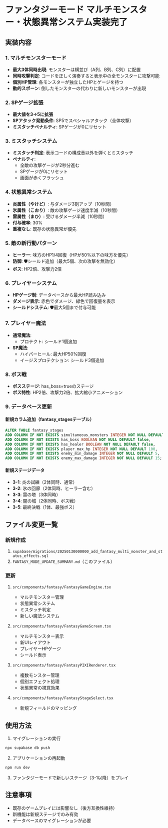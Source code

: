 # ファンタジーモード マルチモンスター・状態異常システム実装完了

## 実装内容

### 1. マルチモンスターモード
- **最大3体同時出現**: モンスターは横並び（A列、B列、C列）に配置
- **同時攻撃判定**: コードを正しく演奏すると表示中の全モンスターに攻撃可能
- **個別HP管理**: 各モンスターが独立したHPとゲージを持つ
- **動的スポーン**: 倒したモンスターの代わりに新しいモンスターが出現

### 2. SPゲージ拡張
- **最大値を3→5に拡張**
- **SPアタック発動条件**: SP5でスペシャルアタック（全体攻撃）
- **ミスタッチペナルティ**: SPゲージが0にリセット

### 3. ミスタッチシステム
- **ミスタッチ判定**: 表示コードの構成音以外を弾くとミスタッチ
- **ペナルティ**: 
  - 全敵の攻撃ゲージが2秒分進む
  - SPゲージが0にリセット
  - 画面が赤くフラッシュ

### 4. 状態異常システム
- **炎属性（やけど）**: 与ダメージ3割アップ（10秒間）
- **氷属性（こおり）**: 敵の攻撃ゲージ速度半減（10秒間）
- **雷属性（まひ）**: 受けるダメージ半減（10秒間）
- **付与確率**: 30%
- **重複なし**: 既存の状態異常が優先

### 5. 敵の新行動パターン
- **ヒーラー**: 味方のHP1/4回復（HPが50%以下の味方を優先）
- **防御**: 🛡️シールド追加（最大5個、次の攻撃を無効化）
- **ボス**: HP2倍、攻撃力2倍

### 6. プレイヤーシステム
- **HPゲージ制**: データベースから最大HP読み込み
- **ダメージ表示**: 赤色でダメージ、緑色で回復量を表示
- **シールドシステム**: 🛡️最大5個まで付与可能

### 7. プレイヤー魔法
- **通常魔法**:
  - プロテクト: シールド1個追加
- **SP魔法**:
  - ハイパーヒール: 最大HP50%回復
  - イージスプロテクション: シールド3個追加

### 8. ボス戦
- **ボスステージ**: has_boss=trueのステージ
- **ボス特性**: HP2倍、攻撃力2倍、拡大縮小アニメーション

### 9. データベース更新

#### 新規カラム追加（fantasy_stagesテーブル）
```sql
ALTER TABLE fantasy_stages 
ADD COLUMN IF NOT EXISTS simultaneous_monsters INTEGER NOT NULL DEFAULT 1 CHECK (simultaneous_monsters >= 1 AND simultaneous_monsters <= 3),
ADD COLUMN IF NOT EXISTS has_boss BOOLEAN NOT NULL DEFAULT false,
ADD COLUMN IF NOT EXISTS has_healer BOOLEAN NOT NULL DEFAULT false,
ADD COLUMN IF NOT EXISTS player_max_hp INTEGER NOT NULL DEFAULT 100,
ADD COLUMN IF NOT EXISTS enemy_min_damage INTEGER NOT NULL DEFAULT 5,
ADD COLUMN IF NOT EXISTS enemy_max_damage INTEGER NOT NULL DEFAULT 15;
```

#### 新規ステージデータ
- **3-1**: 炎の試練（2体同時、通常）
- **3-2**: 氷の回廊（2体同時、ヒーラー含む）
- **3-3**: 雷の塔（3体同時）
- **3-4**: 闇の城（2体同時、ボス戦）
- **3-5**: 最終決戦（1体、最強ボス）

## ファイル変更一覧

### 新規作成
1. `supabase/migrations/20250130000000_add_fantasy_multi_monster_and_status_effects.sql`
2. `FANTASY_MODE_UPDATE_SUMMARY.md`（このファイル）

### 更新
1. `src/components/fantasy/FantasyGameEngine.tsx`
   - マルチモンスター管理
   - 状態異常システム
   - ミスタッチ判定
   - 新しい魔法システム

2. `src/components/fantasy/FantasyGameScreen.tsx`
   - マルチモンスター表示
   - 新UIレイアウト
   - プレイヤーHPゲージ
   - シールド表示

3. `src/components/fantasy/FantasyPIXIRenderer.tsx`
   - 複数モンスター管理
   - 個別エフェクト処理
   - 状態異常の視覚効果

4. `src/components/fantasy/FantasyStageSelect.tsx`
   - 新規フィールドのマッピング

## 使用方法

1. マイグレーションの実行
```bash
npx supabase db push
```

2. アプリケーションの再起動
```bash
npm run dev
```

3. ファンタジーモードで新しいステージ（3-1以降）をプレイ

## 注意事項

- 既存のゲームプレイには影響なし（後方互換性維持）
- 新機能は新規ステージでのみ有効
- データベースのマイグレーションが必要